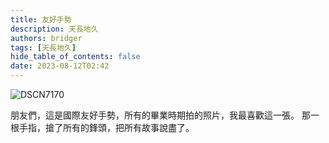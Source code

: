 ```yaml
---
title: 友好手勢
description: 天長地久
authors: bridger
tags: [天長地久]
hide_table_of_contents: false
date: 2023-08-12T02:42
---
```


![DSCN7170](https://e.brid.cf/i/2023/08/12/ntz6sh.webp)

<!-- truncate -->

朋友們，這是國際友好手勢，所有的畢業時期拍的照片，我最喜歡這一張。
那一根手指，搶了所有的鋒頭，把所有故事說盡了。